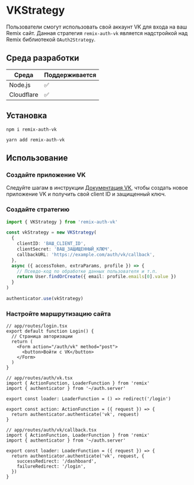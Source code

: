 # VKStrategy

<!-- Description -->

Пользователи смогут использовать свой аккаунт VK для входа на ваш Remix сайт. Данная стратегия `remix-auth-vk` является надстройкой над Remix библиотекой `OAuth2Strategy`.

## Среда разработки

| Среда      | Поддерживается |
| ---------- | ----------- |
| Node.js    | ✅          |
| Cloudflare | ✅          |

<!-- If it doesn't support one runtime, explain here why -->

## Установка

```console
npm i remix-auth-vk
```

```console
yarn add remix-auth-vk
```

## Использование

### Создайте приложение VK

Следуйте шагам в инструкции [Документация VK](https://vk.com/dev/first_guide?f=2.%20Application%20registration), чтобы создать новое приложение VK и получить свой client ID и защищенный ключ.

### Создайте стратегию

```ts
import { VKStrategy } from 'remix-auth-vk'

const vkStrategy = new VKStrategy(
  {
    clientID: 'ВАШ_CLIENT_ID',
    clientSecret: 'ВАШ_ЗАЩИЩЕННЫЙ_КЛЮЧ',
    callbackURL: 'https://example.com/auth/vk/callback',
  },
  async ({ accessToken, extraParams, profile }) => {
    // Псевдо-код по обработке данных пользователя и т.п.
    return User.findOrCreate({ email: profile.emails[0].value })
  }
)

authenticator.use(vkStrategy)
```

### Настройте маршрутизацию сайта

```tsx
// app/routes/login.tsx
export default function Login() {
  // Страница авторизации
  return (
    <Form action="/auth/vk" method="post">
      <button>Войти с VK</button>
    </Form>
  )
}
```

```tsx
// app/routes/auth/vk.tsx
import { ActionFunction, LoaderFunction } from 'remix'
import { authenticator } from '~/auth.server'

export const loader: LoaderFunction = () => redirect('/login')

export const action: ActionFunction = ({ request }) => {
  return authenticator.authenticate('vk', request)
}
```

```tsx
// app/routes/auth/vk/callback.tsx
import { ActionFunction, LoaderFunction } from 'remix'
import { authenticator } from '~/auth.server'

export const loader: LoaderFunction = ({ request }) => {
  return authenticator.authenticate('vk', request, {
    successRedirect: '/dashboard',
    failureRedirect: '/login',
  })
}
```
